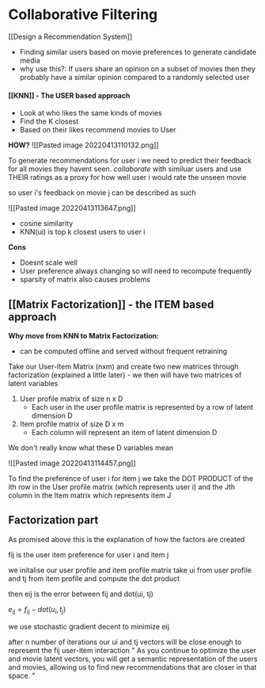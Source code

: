 # Collaborative Filtering
[[Design a Recommendation System]]
- Finding similar users based on movie preferences to generate candidate media 
- why use this?: If users share an opinion on a subset of movies then they probably have a similar opinion compared to a randomly selected user

#### [[KNN]] - The USER based approach
- Look at who likes the same kinds of movies 
- Find the K closest
- Based on their likes recommend movies to User

**HOW?**
![[Pasted image 20220413110132.png]]





To generate recommendations for user i we need to predict their feedback for all movies they havent seen. _collaborate_ with similuar users and use THEIR ratings as a proxy for how well user i would rate the unseen movie

so user i's feedback on movie j can be described as such 

![[Pasted image 20220413113647.png]]

- cosine similarity
- KNN(ui) is top k closest users to user i

**Cons**
- Doesnt scale well
- User preference always changing so will need to recompute frequently
- sparsity of matrix also causes problems 


## [[Matrix Factorization]] - the ITEM based approach
**Why move from KNN to Matrix Factorization:**
- can be computed offline and served without frequent retraining


Take our User-Item Matrix (nxm) and create two new matrices through factorization (explained a little later) - we then will have two matrices of latent variables

1) User profile matrix of size n x D
	- Each user in the user profile matrix is represented by a row  of latent dimension D
2) Item profile matrix of size D x m
	- Each column will represent an item of latent dimension D


We don't really know what these D variables mean


![[Pasted image 20220413114457.png]]



To find the preference of user i for item j we take the DOT PRODUCT of the ith row in the User profile matrix (which represents user i) and the Jth column in the Item matrix which represents item J


## Factorization part
As promised above this is the explanation of how the factors are created

fij is the user item preference for user i and item j

we initalise our user profile and item profile matrix 
take ui from user profile and tj from item profile and compute the dot product

then eij is the error between fij and dot(ui, tj)

$e_{ij} =  f_{ij} - dot(u_i, t_j)$

we use stochastic gradient decent to minimize eij

after n number of iterations our ui and tj vectors will be close enough to represent the fij user-item interaction
" As you continue to optimize the user and movie latent vectors, you will get a semantic representation of the users and movies, allowing us to find new recommendations that are closer in that space. "




